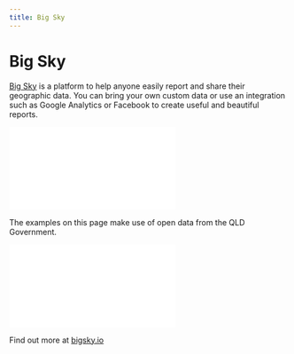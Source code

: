 ```yaml
---
title: Big Sky
---
```


# Big Sky

[Big Sky](https://bigsky.io) is a platform to help anyone easily report and share their geographic data. You can bring your own custom data or use an integration such as Google Analytics or Facebook to create useful and beautiful reports.

<div class="mobile"><iframe src="//bigsky.io/maps/503f45d" frameborder="0"></iframe></div>

The examples on this page make use of open data from the QLD Government.

<div class="tablet landscape"><iframe src="//bigsky.io/maps/fa9156e5b9694d1cd9bbe55fe3b7ef19" frameborder="0"></iframe></div>

Find out more at [bigsky.io](https://bigsky.io)

<style>

  @media print {
    .map { display: none; }
  }

  .map {
    position: absolute;
    top: 0;
    left: 0;
    z-index: -1;
    pointer-events: none;
    opacity: .15;
    height: 100vh !important;
    overflow: hidden;
  }

  .map:after {
    content: '';
    position: absolute;
    bottom: 0;
    left: 0;
    right: 0;
    height: 50vh !important;
    z-index: 0;
    background: -webkit-linear-gradient(rgba(255,255,255, 0), white);
    background: linear-gradient(rgba(255,255,255, 0), white);
  }

  .layer {
    position: absolute;
  }

  .tile {
    position: absolute;
    width: 256px;
    height: 256px;
  }

  .tile path {
    fill: none;
    stroke: #000;
    stroke-linejoin: round;
    stroke-linecap: round;
  }

  .tile .major_road { stroke: #777; }
  .tile .minor_road { stroke: #ccc; }
  .tile .highway { stroke: #222; stroke-width: 1.5px; }
  .tile .rail { stroke: #666; stroke-dasharray: 15, 10, 5; }

</style>

<script src="http://d3js.org/d3.v3.min.js"></script>
<script src="http://d3js.org/d3.geo.tile.v0.min.js"></script>
<script>
  var width = window.innerWidth,
      height = window.innerHeight,
      prefix = prefixMatch(["webkit", "ms", "Moz", "O"]);

  var tile = d3.geo.tile()
      .size([width, height]);

  var projection = d3.geo.mercator()
      .scale((1 << 21) / 2 / Math.PI)
      .translate([-width / 2, -height / 2]); // just temporary

  var tileProjection = d3.geo.mercator();

  var tilePath = d3.geo.path()
      .projection(tileProjection);

  var zoom = d3.behavior.zoom()
      .scale(projection.scale() * 2 * Math.PI)
      .scaleExtent([1 << 20, 1 << 23])
      .translate(projection([153.0234, -27.4685]).map(function(x) { return -x; }))
      .on("zoom", zoomed);

  var map = d3.select("body").append("div")
      .attr("class", "map")
      .style("width", width + "px")
      .style("height", height + "px")
      .call(zoom)
      .on("mousemove", mousemoved);

  var layer = map.append("div")
      .attr("class", "layer");

  var info = map.append("div")
      .attr("class", "info");

  zoomed();

  function zoomed() {
    var tiles = tile
        .scale(zoom.scale())
        .translate(zoom.translate())
        ();

    projection
        .scale(zoom.scale() / 2 / Math.PI)
        .translate(zoom.translate());

    var image = layer
        .style(prefix + "transform", matrix3d(tiles.scale, tiles.translate))
      .selectAll(".tile")
        .data(tiles, function(d) { return d; });

    image.exit()
        .each(function(d) { this._xhr.abort(); })
        .remove();

    image.enter().append("svg")
        .attr("class", "tile")
        .style("left", function(d) { return d[0] * 256 + "px"; })
        .style("top", function(d) { return d[1] * 256 + "px"; })
        .each(function(d) {
          var svg = d3.select(this);
          this._xhr = d3.json("http://" + ["a", "b", "c"][(d[0] * 31 + d[1]) % 3] + ".tile.openstreetmap.us/vectiles-highroad/" + d[2] + "/" + d[0] + "/" + d[1] + ".json", function(error, json) {
            var k = Math.pow(2, d[2]) * 256; // size of the world in pixels

            tilePath.projection()
                .translate([k / 2 - d[0] * 256, k / 2 - d[1] * 256]) // [0°,0°] in pixels
                .scale(k / 2 / Math.PI);

            svg.selectAll("path")
                .data(json.features.sort(function(a, b) { return a.properties.sort_key - b.properties.sort_key; }))
              .enter().append("path")
                .attr("class", function(d) { return d.properties.kind; })
                .attr("d", tilePath);
          });
        });
  }

  function mousemoved() {
    info.text(formatLocation(projection.invert(d3.mouse(this)), zoom.scale()));
  }

  function matrix3d(scale, translate) {
    var k = scale / 256, r = scale % 1 ? Number : Math.round;
    return "matrix3d(" + [k, 0, 0, 0, 0, k, 0, 0, 0, 0, k, 0, r(translate[0] * scale), r(translate[1] * scale), 0, 1 ] + ")";
  }

  function prefixMatch(p) {
    var i = -1, n = p.length, s = document.body.style;
    while (++i < n) if (p[i] + "Transform" in s) return "-" + p[i].toLowerCase() + "-";
    return "";
  }

  function formatLocation(p, k) {
    var format = d3.format("." + Math.floor(Math.log(k) / 2 - 2) + "f");
    return (p[1] < 0 ? format(-p[1]) + "°S" : format(p[1]) + "°N") + " "
         + (p[0] < 0 ? format(-p[0]) + "°W" : format(p[0]) + "°E");
  }

</script>
